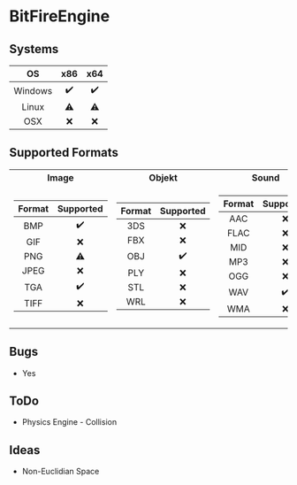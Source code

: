 # BitFireEngine
## Systems

| OS | x86 | x64 | 
|:--:|:--:|:--:|
| Windows | :heavy_check_mark:  | :heavy_check_mark: |
| Linux | :warning: | :warning: |
| OSX |:x: | :x: |


## Supported Formats
<table>
<tr>
  <th>Image</th>
  <th>Objekt</th>
  <th>Sound</th>
</tr>
<tr><td>

| Format | Supported |
|:--:|:--:|
| BMP | :heavy_check_mark: | 
| GIF | :x: |
| PNG | :warning:|
| JPEG | :x: |
| TGA | :heavy_check_mark: |
| TIFF | :x: |

</td><td>

| Format | Supported |
|:--:|:--:|
| 3DS | :x: |
| FBX | :x: |
| OBJ | :heavy_check_mark: | 
| PLY | :x: |
| STL | :x: |
| WRL | :x: |


 </td><td>
 
| Format | Supported |
|:--:|:--:|
| AAC | :x: |
| FLAC | :x: |
| MID | :x: |
| MP3 | :x: |
| OGG | :x: |
| WAV | :heavy_check_mark: |
| WMA | :x: |
  
 </table>

## Bugs
- Yes

## ToDo
- Physics Engine - Collision
 
## Ideas
- Non-Euclidian Space
